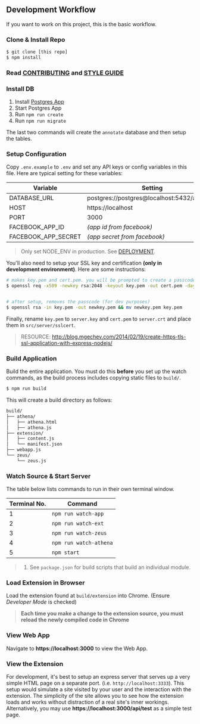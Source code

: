 ## Development Workflow

If you want to work on this project, this is the basic workflow.  

### Clone & Install Repo

```sh
$ git clone [this repo]
$ npm install
```

### Read [CONTRIBUTING](CONTRIBUTING.md) and [STYLE GUIDE](STYLE-GUIDE.md)

### Install DB

1. Install [Postgres App](http://postgresapp.com/)
1. Start Postgres App 
1. Run `npm run create`
1. Run `npm run migrate`

The last two commands will create the `annotate` database and then setup the tables.

### Setup Configuration

Copy `.env.example` to `.env` and set any API keys or config variables in this file. Here are typical setting for these variables:

|Variable|Setting|
|---|---|
| DATABASE_URL | postgres://postgres@localhost:5432/annotate |
| HOST | https://localhost |
| PORT | 3000 |
| FACEBOOK_APP_ID | *(app id from facebook)* |
| FACEBOOK_APP_SECRET | *(app secret from facebook)* |

> Only set NODE_ENV in production. See [DEPLOYMENT](DEPLOYMENT.md).

You'll also need to setup your SSL key and certification **(only in development environment)**. Here are some instructions:

```sh
# makes key.pem and cert.pem. you will be prompted to create a passcode and setup
$ openssl req -x509 -newkey rsa:2048 -keyout key.pem -out cert.pem -days 365


# after setup, removes the passcode (for dev purposes)
$ openssl rsa -in key.pem -out newkey.pem && mv newkey.pem key.pem
```

Finally, rename `key.pem` to `server.key` and `cert.pem` to `server.crt` and place them in `src/server/sslcert`.

> RESOURCE: http://blog.mgechev.com/2014/02/19/create-https-tls-ssl-application-with-express-nodejs/

### Build Application

Build the entire application. You must do this **before** you set up the watch commands, as the build process includes copying static files to `build/`.

```sh
$ npm run build
```

This will create a build directory as follows:

```sh
build/
├── athena/
│   ├── athena.html
│   ├── athena.js
├── extension/
│   ├── content.js
│   └── manifest.json
├── webapp.js
└── zeus/
    └── zeus.js
```

### Watch Source & Start Server

The table below lists commands to run in their own terminal window. 

|Terminal No.|Command|
|---|---|
| 1 | `npm run watch-app` |
| 2 | `npm run watch-ext` |
| 3 | `npm run watch-zeus` |
| 4 | `npm run watch-athena` |
| 5 | `npm start` |

> 1. See `package.json` for build scripts that build an individual module.

### Load Extension in Browser

Load the extension found at `build/extension` into Chrome. (Ensure *Developer Mode* is checked)

> **Each time you make a change to the extension source, you must reload the newly compiled code in Chrome**

### View Web App

Navigate to **https://localhost:3000** to view the Web App.

### View the Extension

For development, it's best to setup an express server that serves up a very simple HTML page on a separate port. (i.e. `http://localhost:3333`). This setup would simulate a site visited by your user and the interaction with the extension. The simplicity of the site allows you to see how the extension loads and works without distraction of a real site's inner workings. Alternatively, you may use **https://localhost:3000/api/test** as a simple test page.
